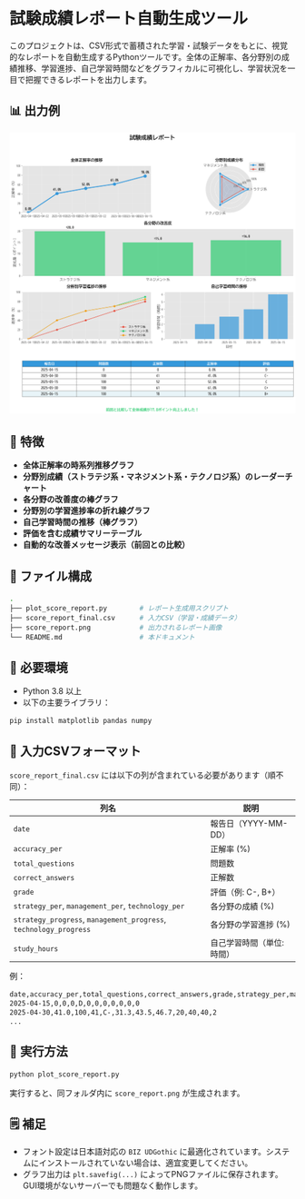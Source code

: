 # 試験成績レポート自動生成ツール

このプロジェクトは、CSV形式で蓄積された学習・試験データをもとに、視覚的なレポートを自動生成するPythonツールです。全体の正解率、各分野別の成績推移、学習進捗、自己学習時間などをグラフィカルに可視化し、学習状況を一目で把握できるレポートを出力します。

## 📊 出力例

![score_report](score_report.png)

## 🧩 特徴

- **全体正解率の時系列推移グラフ**
- **分野別成績（ストラテジ系・マネジメント系・テクノロジ系）のレーダーチャート**
- **各分野の改善度の棒グラフ**
- **分野別の学習進捗率の折れ線グラフ**
- **自己学習時間の推移（棒グラフ）**
- **評価を含む成績サマリーテーブル**
- **自動的な改善メッセージ表示（前回との比較）**

## 📁 ファイル構成

```bash
.
├── plot_score_report.py        # レポート生成用スクリプト
├── score_report_final.csv      # 入力CSV（学習・成績データ）
├── score_report.png            # 出力されるレポート画像
└── README.md                   # 本ドキュメント
```

## 🔧 必要環境

- Python 3.8 以上
- 以下の主要ライブラリ：

```bash
pip install matplotlib pandas numpy
```

## 📝 入力CSVフォーマット

`score_report_final.csv` には以下の列が含まれている必要があります（順不同）：

| 列名 | 説明 |
|------|------|
| `date` | 報告日（YYYY-MM-DD） |
| `accuracy_per` | 正解率 (%) |
| `total_questions` | 問題数 |
| `correct_answers` | 正解数 |
| `grade` | 評価（例: C-, B+） |
| `strategy_per`, `management_per`, `technology_per` | 各分野の成績 (%) |
| `strategy_progress`, `management_progress`, `technology_progress` | 各分野の学習進捗 (%) |
| `study_hours` | 自己学習時間（単位: 時間） |

例：

```csv
date,accuracy_per,total_questions,correct_answers,grade,strategy_per,management_per,technology_per,strategy_progress,management_progress,technology_progress,study_hours
2025-04-15,0,0,0,D,0,0,0,0,0,0,0
2025-04-30,41.0,100,41,C-,31.3,43.5,46.7,20,40,40,2
...
```

## 🚀 実行方法

```bash
python plot_score_report.py
```

実行すると、同フォルダ内に `score_report.png` が生成されます。

## 🗒 補足

- フォント設定は日本語対応の `BIZ UDGothic` に最適化されています。システムにインストールされていない場合は、適宜変更してください。
- グラフ出力は `plt.savefig(...)` によってPNGファイルに保存されます。GUI環境がないサーバーでも問題なく動作します。
